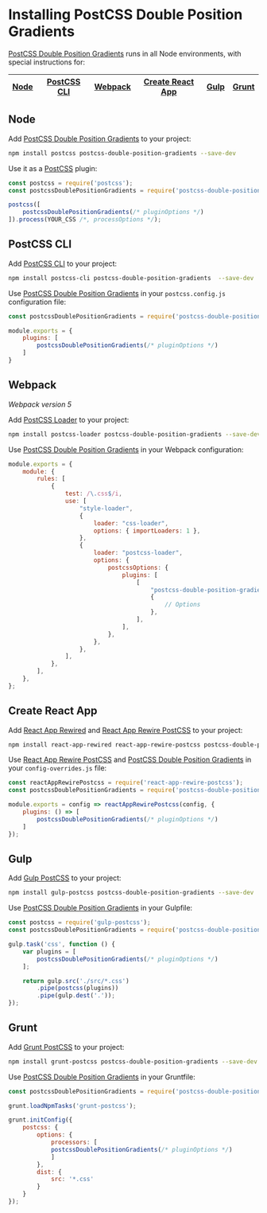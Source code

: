 # Installing PostCSS Double Position Gradients

[PostCSS Double Position Gradients] runs in all Node environments, with special instructions for:

| [Node](#node) | [PostCSS CLI](#postcss-cli) | [Webpack](#webpack) | [Create React App](#create-react-app) | [Gulp](#gulp) | [Grunt](#grunt) |
| --- | --- | --- | --- | --- | --- |

## Node

Add [PostCSS Double Position Gradients] to your project:

```bash
npm install postcss postcss-double-position-gradients --save-dev
```

Use it as a [PostCSS] plugin:

```js
const postcss = require('postcss');
const postcssDoublePositionGradients = require('postcss-double-position-gradients');

postcss([
	postcssDoublePositionGradients(/* pluginOptions */)
]).process(YOUR_CSS /*, processOptions */);
```

## PostCSS CLI

Add [PostCSS CLI] to your project:

```bash
npm install postcss-cli postcss-double-position-gradients  --save-dev
```

Use [PostCSS Double Position Gradients] in your `postcss.config.js` configuration file:

```js
const postcssDoublePositionGradients = require('postcss-double-position-gradients');

module.exports = {
	plugins: [
		postcssDoublePositionGradients(/* pluginOptions */)
	]
}
```

## Webpack

_Webpack version 5_

Add [PostCSS Loader] to your project:

```bash
npm install postcss-loader postcss-double-position-gradients --save-dev
```

Use [PostCSS Double Position Gradients] in your Webpack configuration:

```js
module.exports = {
	module: {
		rules: [
			{
				test: /\.css$/i,
				use: [
					"style-loader",
					{
						loader: "css-loader",
						options: { importLoaders: 1 },
					},
					{
						loader: "postcss-loader",
						options: {
							postcssOptions: {
								plugins: [
									[
										"postcss-double-position-gradients",
										{
											// Options
										},
									],
								],
							},
						},
					},
				],
			},
		],
	},
};
```

## Create React App

Add [React App Rewired] and [React App Rewire PostCSS] to your project:

```bash
npm install react-app-rewired react-app-rewire-postcss postcss-double-position-gradients --save-dev
```

Use [React App Rewire PostCSS] and [PostCSS Double Position Gradients] in your
`config-overrides.js` file:

```js
const reactAppRewirePostcss = require('react-app-rewire-postcss');
const postcssDoublePositionGradients = require('postcss-double-position-gradients');

module.exports = config => reactAppRewirePostcss(config, {
	plugins: () => [
		postcssDoublePositionGradients(/* pluginOptions */)
	]
});
```

## Gulp

Add [Gulp PostCSS] to your project:

```bash
npm install gulp-postcss postcss-double-position-gradients --save-dev
```

Use [PostCSS Double Position Gradients] in your Gulpfile:

```js
const postcss = require('gulp-postcss');
const postcssDoublePositionGradients = require('postcss-double-position-gradients');

gulp.task('css', function () {
	var plugins = [
		postcssDoublePositionGradients(/* pluginOptions */)
	];

	return gulp.src('./src/*.css')
		.pipe(postcss(plugins))
		.pipe(gulp.dest('.'));
});
```

## Grunt

Add [Grunt PostCSS] to your project:

```bash
npm install grunt-postcss postcss-double-position-gradients --save-dev
```

Use [PostCSS Double Position Gradients] in your Gruntfile:

```js
const postcssDoublePositionGradients = require('postcss-double-position-gradients');

grunt.loadNpmTasks('grunt-postcss');

grunt.initConfig({
	postcss: {
		options: {
			processors: [
			postcssDoublePositionGradients(/* pluginOptions */)
			]
		},
		dist: {
			src: '*.css'
		}
	}
});
```

[Gulp PostCSS]: https://github.com/postcss/gulp-postcss
[Grunt PostCSS]: https://github.com/nDmitry/grunt-postcss
[PostCSS]: https://github.com/postcss/postcss
[PostCSS CLI]: https://github.com/postcss/postcss-cli
[PostCSS Loader]: https://github.com/postcss/postcss-loader
[PostCSS Double Position Gradients]: https://github.com/csstools/postcss-plugins/tree/main/plugins/postcss-double-position-gradients
[React App Rewire PostCSS]: https://github.com/csstools/react-app-rewire-postcss
[React App Rewired]: https://github.com/timarney/react-app-rewired
